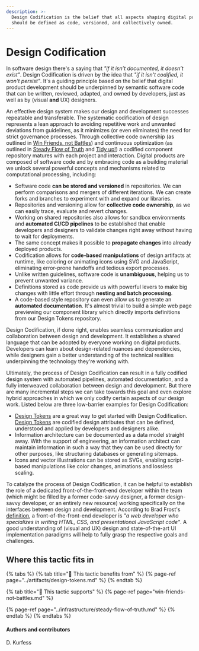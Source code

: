 ```yaml
---
description: >-
  Design Codification is the belief that all aspects shaping digital products
  should be defined as code, versioned, and collectively owned.
---
```


# Design Codification

In software design there's a saying that _"if it isn’t documented, it doesn’t exist"_. Design Codification is driven by the idea that _"if it isn't codified, it won't persist"_. It's a guiding principle based on the belief that digital product development should be underpinned by semantic software code that can be written, reviewed, adapted, and owned by developers, just as well as by \(visual **and** UX\) designers.

An effective design system makes our design and development successes repeatable and transferable. The systematic codification of design represents a lean approach to avoiding repetitive work and unwanted deviations from guidelines, as it minimizes \(or even eliminates\) the need for strict governance processes. Through collective code ownership \(as outlined in [Win Friends, not Battles](win-friends-not-battles.md)\) and continuous optimization \(as outlined in [Steady Flow of Truth](../infrastructure/steady-flow-of-truth.md) and [Tidy up!](../actions/clean-up.md)\) a codified component repository matures with each project and interaction. Digital products are composed of software code and by embracing code as a building material we unlock several powerful concepts and mechanisms related to computational processing, including:

* Software code **can be stored and versioned** in repositories. We can perform comparisons and mergers of different iterations. We can create forks and branches to experiment with and expand our libraries.
* Repositories and versioning allow for **collective code ownership**, as we can easily trace, evaluate and revert changes.
* Working on shared repositories also allows for sandbox environments and **automated CI/CD pipelines** to be established that enable developers and designers to validate changes right away without having to wait for deployments.
* The same concept makes it possible to **propagate changes** into already deployed products.
* Codification allows for **code-based manipulations** of design artifacts at runtime, like coloring or animating icons using SVG and JavaScript, eliminating error-prone handoffs and tedious export processes.
* Unlike written guidelines, software code is **unambiguous**, helping us to prevent unwanted variance.
* Definitions stored as code provide us with powerful levers to make big changes with little effort through **nesting and batch processing**.
* A code-based style repository can even allow us to generate an **automated documentation**. It's almost trivial to build a simple web page previewing our component library which directly imports definitions from our Design Tokens repository.

Design Codification, if done right, enables seamless communication and collaboration between design and development. It establishes a shared language that can be adopted by everyone working on digital products. Developers can learn about design-related nuances and dependencies, while designers gain a better understanding of the technical realities underpinning the technology they're working with.

Ultimately, the process of Design Codification can result in a fully codified design system with automated pipelines, automated documentation, and a fully interweaved collaboration between design and development. But there are many incremental steps we can take towards this goal and even explore hybrid approaches in which we only codify certain aspects of our design work. Listed below are three low-barrier examples for Design Codification:

* [Design Tokens](../artifacts/design-tokens.md) are a great way to get started with Design Codification. [Design Tokens](../artifacts/design-tokens.md) are codified design attributes that can be defined, understood and applied by developers and designers alike.
* Information architecture can be documented as a data model straight away. With the support of engineering, an information architect can maintain information in such a way that they can be used directly for other purposes, like structuring databases or generating sitemaps.
* Icons and vector illustrations can be stored as SVGs, enabling script-based manipulations like color changes, animations and lossless scaling.

To catalyze the process of Design Codification, it can be helpful to establish the role of a dedicated front-of-the-front-end developer within the team \(which might be filled by a former code-savvy designer, a former design-savvy developer, or an entirely new resource\) working specifically on the interfaces between design and development. According to Brad Frost's [definition](https://bradfrost.com/blog/post/front-of-the-front-end-and-back-of-the-front-end-web-development/), a front-of-the-front-end developer is _"a web developer who specializes in writing HTML, CSS, and presentational JavaScript code"_. A good understanding of \(visual and UX\) design and state-of-the-art UI implementation paradigms will help to fully grasp the respective goals and challenges.

## Where this tactic fits in

{% tabs %}
{% tab title="🙏  This tactic benefits from" %}
{% page-ref page="../artifacts/design-tokens.md" %}
{% endtab %}

{% tab title="💪  This tactic supports" %}
{% page-ref page="win-friends-not-battles.md" %}

{% page-ref page="../infrastructure/steady-flow-of-truth.md" %}
{% endtab %}
{% endtabs %}

#### Authors and contributors

D. Kurfess

